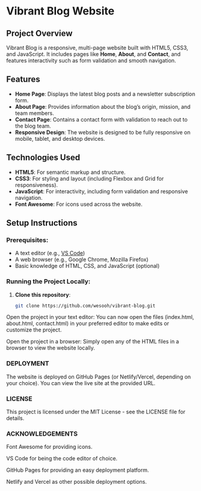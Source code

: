 # Vibrant Blog Website

## Project Overview
Vibrant Blog is a responsive, multi-page website built with HTML5, CSS3, and JavaScript. It includes pages like **Home**, **About**, and **Contact**, and features interactivity such as form validation and smooth navigation.

## Features
- **Home Page**: Displays the latest blog posts and a newsletter subscription form.
- **About Page**: Provides information about the blog’s origin, mission, and team members.
- **Contact Page**: Contains a contact form with validation to reach out to the blog team.
- **Responsive Design**: The website is designed to be fully responsive on mobile, tablet, and desktop devices.

## Technologies Used
- **HTML5**: For semantic markup and structure.
- **CSS3**: For styling and layout (including Flexbox and Grid for responsiveness).
- **JavaScript**: For interactivity, including form validation and responsive navigation.
- **Font Awesome**: For icons used across the website.

## Setup Instructions

### Prerequisites:
- A text editor (e.g., [VS Code](https://code.visualstudio.com/))
- A web browser (e.g., Google Chrome, Mozilla Firefox)
- Basic knowledge of HTML, CSS, and JavaScript (optional)

### Running the Project Locally:
1. **Clone this repository**:
   ```bash
   git clone https://github.com/wesooh/vibrant-blog.git

Open the project in your text editor:
You can now open the files (index.html, about.html, contact.html) in your preferred editor to make edits or customize the project.

Open the project in a browser:
Simply open any of the HTML files in a browser to view the website locally.

### DEPLOYMENT

The website is deployed on GitHub Pages (or Netlify/Vercel, depending on your choice). You can view the live site at the provided URL.

### LICENSE
This project is licensed under the MIT License - see the LICENSE file for details.

### ACKNOWLEDGEMENTS
Font Awesome for providing icons.

VS Code for being the code editor of choice.

GitHub Pages for providing an easy deployment platform.

Netlify and Vercel as other possible deployment options.